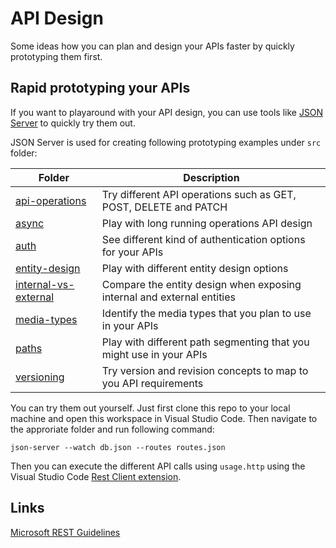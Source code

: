 # API Design

Some ideas how you can plan and design your APIs faster
by quickly prototyping them first.

## Rapid prototyping your APIs

If you want to playaround with your API design, you
can use tools like [JSON Server](https://github.com/typicode/json-server)
to quickly try them out.

JSON Server is used for creating following prototyping examples under `src` folder:

| Folder                                           | Description                                                            |
|--------------------------------------------------|------------------------------------------------------------------------|
| [api-operations](src/api-operations)             | Try different API operations such as GET, POST, DELETE and PATCH       |
| [async](src/async)                               | Play with long running operations API design                           |
| [auth](src/auth)                                 | See different kind of authentication options for your APIs             |
| [entity-design](src/entity-design)               | Play with different entity design options                              |
| [internal-vs-external](src/internal-vs-external) | Compare the entity design when exposing internal and external entities |
| [media-types](src/media-types)                   | Identify the media types that you plan to use in your APIs             |
| [paths](src/paths)                               | Play with different path segmenting that you might use in your APIs    |
| [versioning](src/versioning)                     | Try version and revision concepts to map to you API requirements       |

You can try them out yourself. Just first clone this repo to your local machine and
open this workspace in Visual Studio Code. 
Then navigate to the approriate folder and run following command:

```
json-server --watch db.json --routes routes.json
```

Then you can execute the different API calls using `usage.http`
using the Visual Studio Code [Rest Client extension](https://marketplace.visualstudio.com/items?itemName=humao.rest-client).

## Links

[Microsoft REST Guidelines](https://github.com/microsoft/api-guidelines)
